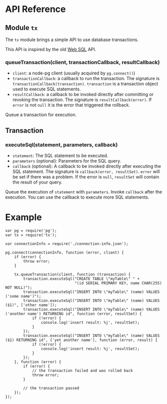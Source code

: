 # API Reference

## Module `tx`

The `tx` module brings a simple API to use database transactions.

This API is inspired by the old [Web SQL](http://www.w3.org/TR/webdatabase/) API.

### queueTransaction(client, transactionCallback, resultCallback)

* `client`: a node-pg client (usually acquired by `pg.connect()`)
* `transactionCallback`: a callback to run the transaction. The signature is `transactionCallback(transaction)`. `transaction` is a transaction object used to execute SQL statements.
* `resultCallback`: a callback to be invoked directly after committing or revoking the transaction. The signature is `resultCallback(error)`. If `error` is not `null` it is the error that triggered the rollback.

Queue a transaction for execution.

## Transaction

### executeSql(statement, parameters, callback)

* `statement`: The SQL statement to be executed.
* `parameters` (optional): Parameters for the SQL query.
* `callback` (optional): A callback to be invoked directly after executing the SQL statement. The signature is `callback(error, resultSet)`. `error` will be set if there was a problem. If the error is `null`, `resultSet` will contain the result of your query.

Queue the execution of `statement` with `parameters`. Invoke `callback` after the execution. You can use the callback to execute more SQL statements.

# Example

```
var pg = require('pg');
var tx = require('tx');

var connectionInfo = require('./connection-info.json');

pg.connect(connectionInfo, function (error, client) {
    if (error) {
        throw error;
    }
    
    tx.queueTransaction(client, function (transaction) {
        transaction.executeSql("CREATE TABLE \"myTable\" " +
                               "(id SERIAL PRIMARY KEY, name CHAR(255) NOT NULL)");
        transaction.executeSql("INSERT INTO \"myTable\" (name) VALUES ('some name')");
        transaction.executeSql("INSERT INTO \"myTable\" (name) VALUES ($1)", ['other name']);
        transaction.executeSql("INSERT INTO \"myTable\" (name) VALUES ('another name') RETURNING id", function (error, resultSet) {
            if (!error) {
            	console.log('insert result: %j', resultSet);
            }
        });
        transaction.executeSql("INSERT INTO \"myTable\" (name) VALUES ($1) RETURNING id", ['yet another name'], function (error, result) {
        	if (!error) {
        		console.log('insert result: %j', resultSet);
        	}
        });
    }, function (error) {
        if (error) {
            // the transaction failed and was rolled back
            throw error;
        }
        
        // the transaction passed
    });
});
```